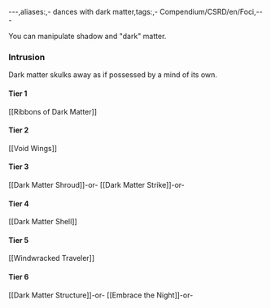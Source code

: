 ---,aliases:,- dances with dark matter,tags:,- Compendium/CSRD/en/Foci,---

You can manipulate shadow and "dark" matter.
 ### Intrusion
Dark matter skulks away as if possessed by a mind of its own.

#### Tier 1
[[Ribbons of Dark Matter]]
#### Tier 2
[[Void Wings]]
#### Tier 3
[[Dark Matter Shroud]]-or-
[[Dark Matter Strike]]-or-
#### Tier 4
[[Dark Matter Shell]]
#### Tier 5
[[Windwracked Traveler]]
#### Tier 6
[[Dark Matter Structure]]-or-
[[Embrace the Night]]-or-
